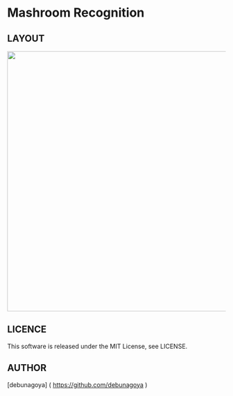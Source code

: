 # Mashroom Recognition

## LAYOUT
<img src="https://user-images.githubusercontent.com/51310989/80277458-0c1fac80-872a-11ea-901c-173d77c42d4a.png" width="600"/>

## LICENCE
This software is released under the MIT License, see LICENSE.

## AUTHOR
[debunagoya] ( https://github.com/debunagoya )
